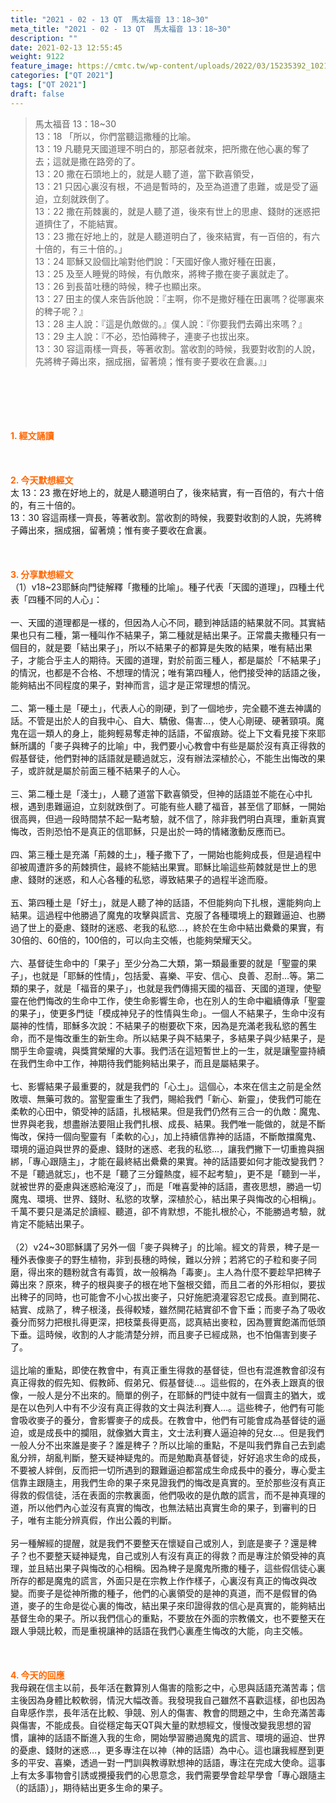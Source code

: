 ```yaml
---
title: "2021 - 02 - 13 QT  馬太福音 13：18~30"
meta_title: "2021 - 02 - 13 QT  馬太福音 13：18~30"
description: ""
date: 2021-02-13 12:55:45
weight: 9122
feature_image: https://cmtc.tw/wp-content/uploads/2022/03/15235392_10211799862337740_180693556567566654_o-1.webp
categories: ["QT 2021"]
tags: ["QT 2021"]
draft: false
---
```


<blockquote>馬太福音 13：18~30<br />
13：18 「所以，你們當聽這撒種的比喻。<br />
13：19 凡聽見天國道理不明白的，那惡者就來，把所撒在他心裏的奪了去；這就是撒在路旁的了。<br />
13：20 撒在石頭地上的，就是人聽了道，當下歡喜領受，<br />
13：21 只因心裏沒有根，不過是暫時的，及至為道遭了患難，或是受了逼迫，立刻就跌倒了。<br />
13：22 撒在荊棘裏的，就是人聽了道，後來有世上的思慮、錢財的迷惑把道擠住了，不能結實。<br />
13：23 撒在好地上的，就是人聽道明白了，後來結實，有一百倍的，有六十倍的，有三十倍的。」<br />
13：24 耶穌又設個比喻對他們說：「天國好像人撒好種在田裏，<br />
13：25 及至人睡覺的時候，有仇敵來，將稗子撒在麥子裏就走了。<br />
13：26 到長苗吐穗的時候，稗子也顯出來。<br />
13：27 田主的僕人來告訴他說：『主啊，你不是撒好種在田裏嗎？從哪裏來的稗子呢？』<br />
13：28 主人說：『這是仇敵做的。』僕人說：『你要我們去薅出來嗎？』<br />
13：29 主人說：『不必，恐怕薅稗子，連麥子也拔出來。<br />
13：30 容這兩樣一齊長，等著收割。當收割的時候，我要對收割的人說，先將稗子薅出來，捆成捆，留著燒；惟有麥子要收在倉裏。』」</blockquote><br />
&nbsp;<br />
<br />
&nbsp;<br />
<br />
<span style="color: #ff6600;"><strong>1. </strong><strong>經文誦讀</strong></span><br />
<br />
<span style="color: #ff6600;"><strong> </strong></span><br />
<br />
<span style="color: #ff6600;"><strong>2. 今天默想</strong><strong>經文<br />
</strong></span>太 13：23 撒在好地上的，就是人聽道明白了，後來結實，有一百倍的，有六十倍的，有三十倍的。<br />
13：30 容這兩樣一齊長，等著收割。當收割的時候，我要對收割的人說，先將稗子薅出來，捆成捆，留著燒；惟有麥子要收在倉裏。<br />
<br />
&nbsp;<br />
<br />
<span style="color: #ff6600;"><strong>3. 分享默想經文<br />
</strong></span>（1）v18~23耶穌向門徒解釋「撒種的比喻」。種子代表「天國的道理」，四種土代表「四種不同的人心」：<br />
<br />
一、天國的道理都是一樣的，但因為人心不同，聽到神話語的結果就不同。其實結果也只有二種，第一種叫作不結果子，第二種就是結出果子。正常農夫撒種只有一個目的，就是要「結出果子」，所以不結果子的都算是失敗的結果，唯有結出果子，才能合乎主人的期待。天國的道理，對於前面三種人，都是屬於「不結果子」的情況，也都是不合格、不想理的情況；唯有第四種人，他們接受神的話語之後，能夠結出不同程度的果子，對神而言，這才是正常理想的情況。<br />
<br />
二、第一種土是「硬土」，代表人心的剛硬，到了一個地步，完全聽不進去神講的話。不管是出於人的自我中心、自大、驕傲、傷害…，使人心剛硬、硬著頸項。魔鬼在這一類人的身上，能夠輕易奪走神的話語，不留痕跡。從上下文看見接下來耶穌所講的「麥子與稗子的比喻」中，我們要小心教會中有些是屬於沒有真正得救的假基督徒，他們對神的話語就是聽過就忘，沒有辦法深植於心，不能生出悔改的果子，或許就是屬於前面三種不結果子的人心。<br />
<br />
三、第二種土是「淺士」，人聽了道當下歡喜領受，但神的話語並不能在心中扎根，遇到患難逼迫，立刻就跌倒了。可能有些人聽了福音，甚至信了耶穌，一開始很高興，但過一段時間禁不起一點考驗，就不信了，除非我們明白真理，重新真實悔改，否則恐怕不是真正的信耶穌，只是出於一時的情緒激動反應而已。<br />
<br />
四、第三種土是充滿「荊棘的土」，種子撒下了，一開始也能夠成長，但是過程中卻被周遭許多的荊棘擠住，最終不能結出果實。耶穌比喻這些荊棘就是世上的思慮、錢財的迷惑，和人心各種的私慾，導致結果子的過程半途而廢。<br />
<br />
五、第四種土是「好土」，就是人聽了神的話語，不但能夠向下扎根，還能夠向上結果。這過程中他勝過了魔鬼的攻擊與謊言、克服了各種環境上的艱難逼迫、也勝過了世上的憂慮、錢財的迷惑、老我的私慾…，終於在生命中結出纍纍的果實，有30倍的、60倍的，100倍的，可以向主交帳，也能夠榮耀天父。<br />
<br />
六、基督徒生命中的「果子」至少分為二大類，第一類最重要的就是「聖靈的果子」，也就是「耶穌的性情」，包括愛、喜樂、平安、信心、良善、忍耐…等。第二類的果子，就是「福音的果子」，也就是我們傳揚天國的福音、天國的道理，使聖靈在他們悔改的生命中工作，使生命影響生命，也在別人的生命中繼續傳承「聖靈的果子」，使更多門徒「模成神兒子的性情與生命」。一個人不結果子，生命中沒有屬神的性情，耶穌多次說：不結果子的樹要砍下來，因為是充滿老我私慾的舊生命，而不是悔改重生的新生命。所以結果子與不結果子，多結果子與少結果子，是關乎生命靈魂，與獎賞榮耀的大事。我們活在這短暫世上的一生，就是讓聖靈持續在我們生命中工作，神期待我們能夠結出果子，而且是屬結果子。<br />
<br />
七、影響結果子最重要的，就是我們的「心土」。這個心，本來在信主之前是全然敗壞、無藥可救的。當聖靈重生了我們，賜給我們「新心、新靈」，使我們可能在柔軟的心田中，領受神的話語，扎根結果。但是我們仍然有三合一的仇敵：魔鬼、世界與老我，想盡辦法要阻止我們扎根、成長、結果。我們唯一能做的，就是不斷悔改，保持一個向聖靈有「柔軟的心」，加上持續信靠神的話語，不斷敵擋魔鬼、環境的逼迫與世界的憂慮、錢財的迷惑、老我的私慾…，讓我們撇下一切重擔與捆綁，「專心跟隨主」，才能在最終結出纍纍的果實。神的話語要如何才能改變我們？不是「聽過就忘」，也不是「聽了三分鐘熱度，經不起考驗」，更不是「聽到一半，就被世界的憂慮與迷惑給淹沒了」，而是「唯喜愛神的話語，晝夜思想，勝過一切魔鬼、環境、世界、錢財、私慾的攻擊，深植於心，結出果子與悔改的心相稱」。千萬不要只是滿足於讀經、聽道，卻不肯默想，不能扎根於心，不能勝過考驗，就肯定不能結出果子。<br />
<br />
（2）v24~30耶穌講了另外一個「麥子與稗子」的比喻。經文的背景，稗子是一種外表像麥子的野生植物，非到長穗的時候，難以分辨；若將它的子粒和麥子同磨，得出來的麵粉就含有毒質，故一般稱為「毒麥」。主人為什麼不要趁早把稗子薅出來？原來，稗子的根與麥子的根在地下盤根交錯，而且二者的外形相似，要拔出稗子的同時，也可能會不小心拔出麥子，只好施肥澆灌容忍它成長。直到開花、結實、成熟了，稗子根淺，長得較矮，雖然開花結實卻不會下垂；而麥子為了吸收養分而努力把根扎得更深，把枝葉長得更高，認真結出麥粒，因為豐實飽滿而低頭下垂。這時候，收割的人才能清楚分辨，而且麥子已經成熟，也不怕傷害到麥子了。<br />
<br />
這比喻的重點，即使在教會中，有真正重生得救的基督徒，但也有混進教會卻沒有真正得救的假先知、假教師、假弟兄、假基督徒…。這些假的，在外表上跟真的很像，一般人是分不出來的。簡單的例子，在耶穌的門徒中就有一個賣主的猶大，或是在以色列人中有不少沒有真正得救的文士與法利賽人…。這些稗子，他們有可能會吸收麥子的養分，會影響麥子的成長。在教會中，他們有可能會成為基督徒的逼迫，或是成長中的攔阻，就像猶大賣主，文士法利賽人逼迫神的兒女…。但是我們一般人分不出來誰是麥子？誰是稗子？所以比喻的重點，不是叫我們靠自己去到處亂分辨，胡亂判斷，整天疑神疑鬼的。而是勉勵真基督徒，好好追求生命的成長，不要被人絆倒，反而把一切所遇到的艱難逼迫都當成生命成長中的養分，專心愛主信靠主跟隨主，用我們生命的果子來見證我們的悔改是真實的。至於那些沒有真正得救的假信徒，活在表面的宗教裏面，他們吸收的是仇敵的謊言，而不是神真理的道，所以他們內心並沒有真實的悔改，也無法結出真實生命的果子，到審判的日子，唯有主能分辨真假，作出公義的判斷。<br />
<br />
另一種解經的提醒，就是我們不要整天在懷疑自己或別人，到底是麥子？還是稗子？也不要整天疑神疑鬼，自己或別人有沒有真正的得救？而是專注於領受神的真理，並且結出果子與悔改的心相稱。因為稗子是魔鬼所撒的種子，這些假信徒心裏所存的都是魔鬼的謊言，外面只是在宗教上作作樣子，心裏沒有真正的悔改與改變。而麥子是從神所撒的種子，他們的心裏領受的是神的真道，而不是假冒的偽道，麥子的生命是從心裏的悔改，結出果子來印證得救的信心是真實的，能夠結出基督生命的果子。所以我們信心的重點，不要放在外面的宗教儀文，也不要整天在跟人爭競比較，而是重視讓神的話語在我們心裏產生悔改的大能，向主交帳。<br />
<br />
&nbsp;<br />
<br />
<span style="color: #ff6600;"><strong>4. 今天的回應<br />
</strong></span>我母親在信主以前，長年活在數算別人傷害的陰影之中，心思與話語充滿苦毒；信主後因為身體比較軟弱，情況大幅改善。我發現我自己雖然不喜歡這樣，卻也因為自卑感作祟，長年活在比較、爭競、別人的傷害、教會的問題之中，生命充滿苦毒與傷害，不能成長。自從穩定每天QT與大量的默想經文，慢慢改變我思想的習慣，讓神的話語不斷進入我的生命，開始學習勝過魔鬼的謊言、環境的逼迫、世界的憂慮、錢財的迷惑…，更多專注在以神（神的話語）為中心。這也讓我經歷到更多的平安、喜樂，透過一對一門訓與教導默想神的話語，專注在完成大使命。這事上有太多事物會引誘或攪擾我們的心思意念，我們需要學會趁早學會「專心跟隨主（的話語）」，期待結出更多生命的果子。<br />
<br />
<span style="color: #ff6600;"><strong> </strong></span>
        